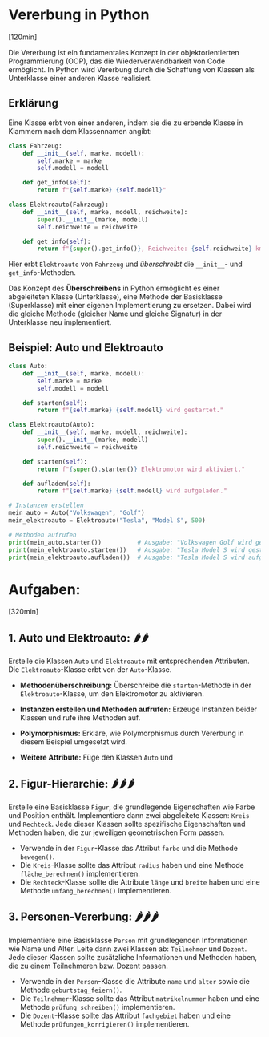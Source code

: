 # Vererbung in Python
[120min]

Die Vererbung ist ein fundamentales Konzept in der objektorientierten Programmierung (OOP), das die Wiederverwendbarkeit von Code ermöglicht. In Python wird Vererbung durch die Schaffung von Klassen als Unterklasse einer anderen Klasse realisiert.

## Erklärung

Eine Klasse erbt von einer anderen, indem sie die zu erbende Klasse in Klammern nach dem Klassennamen angibt:

```python
class Fahrzeug:
    def __init__(self, marke, modell):
        self.marke = marke
        self.modell = modell

    def get_info(self):
        return f"{self.marke} {self.modell}"

class Elektroauto(Fahrzeug):
    def __init__(self, marke, modell, reichweite):
        super().__init__(marke, modell)
        self.reichweite = reichweite

    def get_info(self):
        return f"{super().get_info()}, Reichweite: {self.reichweite} km"
```

Hier erbt `Elektroauto` von `Fahrzeug` und _überschreibt_ die `__init__`- und `get_info`-Methoden.

Das Konzept des **Überschreibens** in Python ermöglicht es einer abgeleiteten Klasse (Unterklasse), eine Methode der Basisklasse (Superklasse) mit einer eigenen Implementierung zu ersetzen. Dabei wird die gleiche Methode (gleicher Name und gleiche Signatur) in der Unterklasse neu implementiert.

## Beispiel: Auto und Elektroauto

```python
class Auto:
    def __init__(self, marke, modell):
        self.marke = marke
        self.modell = modell

    def starten(self):
        return f"{self.marke} {self.modell} wird gestartet."

class Elektroauto(Auto):
    def __init__(self, marke, modell, reichweite):
        super().__init__(marke, modell)
        self.reichweite = reichweite

    def starten(self):
        return f"{super().starten()} Elektromotor wird aktiviert."

    def aufladen(self):
        return f"{self.marke} {self.modell} wird aufgeladen."

# Instanzen erstellen
mein_auto = Auto("Volkswagen", "Golf")
mein_elektroauto = Elektroauto("Tesla", "Model S", 500)

# Methoden aufrufen
print(mein_auto.starten())          # Ausgabe: "Volkswagen Golf wird gestartet."
print(mein_elektroauto.starten())   # Ausgabe: "Tesla Model S wird gestartet. Elektromotor wird aktiviert."
print(mein_elektroauto.aufladen())  # Ausgabe: "Tesla Model S wird aufgeladen."
```

# Aufgaben:
[320min]

## 1. **Auto und Elektroauto:** 🌶️️🌶️️

Erstelle die Klassen `Auto` und `Elektroauto` mit entsprechenden Attributen. Die `Elektroauto`-Klasse erbt von der `Auto`-Klasse.

- **Methodenüberschreibung:** Überschreibe die `starten`-Methode in der `Elektroauto`-Klasse, um den Elektromotor zu aktivieren.

-  **Instanzen erstellen und Methoden aufrufen:** Erzeuge Instanzen beider Klassen und rufe ihre Methoden auf.

- **Polymorphismus:** Erkläre, wie Polymorphismus durch Vererbung in diesem Beispiel umgesetzt wird.

- **Weitere Attribute:** Füge den Klassen `Auto` und 

## 2. **Figur-Hierarchie:** 🌶️️🌶️️🌶️️

Erstelle eine Basisklasse `Figur`, die grundlegende Eigenschaften wie Farbe und Position enthält. Implementiere dann zwei abgeleitete Klassen: `Kreis` und `Rechteck`. Jede dieser Klassen sollte spezifische Eigenschaften und Methoden haben, die zur jeweiligen geometrischen Form passen.

   - Verwende in der `Figur`-Klasse das Attribut `farbe` und die Methode `bewegen()`.
   - Die `Kreis`-Klasse sollte das Attribut `radius` haben und eine Methode `fläche_berechnen()` implementieren.
   - Die `Rechteck`-Klasse sollte die Attribute `länge` und `breite` haben und eine Methode `umfang_berechnen()` implementieren.

## 3. **Personen-Vererbung:** 🌶️️🌶️️🌶️️

Implementiere eine Basisklasse `Person` mit grundlegenden Informationen wie Name und Alter. Leite dann zwei Klassen ab: `Teilnehmer` und `Dozent`. Jede dieser Klassen sollte zusätzliche Informationen und Methoden haben, die zu einem Teilnehmeren bzw. Dozent passen.

   - Verwende in der `Person`-Klasse die Attribute `name` und `alter` sowie die Methode `geburtstag_feiern()`.
   - Die `Teilnehmer`-Klasse sollte das Attribut `matrikelnummer` haben und eine Methode `prüfung_schreiben()` implementieren.
   - Die `Dozent`-Klasse sollte das Attribut `fachgebiet` haben und eine Methode `prüfungen_korrigieren()` implementieren.
